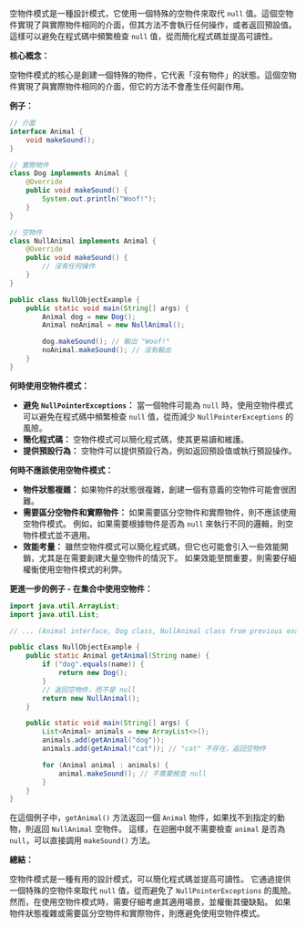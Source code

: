 
空物件模式是一種設計模式，它使用一個特殊的空物件來取代 `null` 值。這個空物件實現了與實際物件相同的介面，但其方法不會執行任何操作，或者返回預設值。這樣可以避免在程式碼中頻繁檢查 `null` 值，從而簡化程式碼並提高可讀性。

**核心概念：**

空物件模式的核心是創建一個特殊的物件，它代表「沒有物件」的狀態。這個空物件實現了與實際物件相同的介面，但它的方法不會產生任何副作用。

**例子：**

```java
// 介面
interface Animal {
    void makeSound();
}

// 實際物件
class Dog implements Animal {
    @Override
    public void makeSound() {
        System.out.println("Woof!");
    }
}

// 空物件
class NullAnimal implements Animal {
    @Override
    public void makeSound() {
        // 沒有任何操作
    }
}

public class NullObjectExample {
    public static void main(String[] args) {
        Animal dog = new Dog();
        Animal noAnimal = new NullAnimal();

        dog.makeSound(); // 輸出 "Woof!"
        noAnimal.makeSound(); // 沒有輸出
    }
}

```

**何時使用空物件模式：**

* **避免 `NullPointerExceptions`：**  當一個物件可能為 `null` 時，使用空物件模式可以避免在程式碼中頻繁檢查 `null` 值，從而減少 `NullPointerExceptions` 的風險。
* **簡化程式碼：**  空物件模式可以簡化程式碼，使其更易讀和維護。
* **提供預設行為：**  空物件可以提供預設行為，例如返回預設值或執行預設操作。


**何時不應該使用空物件模式：**

* **物件狀態複雜：** 如果物件的狀態很複雜，創建一個有意義的空物件可能會很困難。
* **需要區分空物件和實際物件：**  如果需要區分空物件和實際物件，則不應該使用空物件模式。  例如，如果需要根據物件是否為 `null` 來執行不同的邏輯，則空物件模式並不適用。
* **效能考量：**  雖然空物件模式可以簡化程式碼，但它也可能會引入一些效能開銷，尤其是在需要創建大量空物件的情況下。  如果效能至關重要，則需要仔細權衡使用空物件模式的利弊。



**更進一步的例子 -  在集合中使用空物件：**

```java
import java.util.ArrayList;
import java.util.List;

// ... (Animal interface, Dog class, NullAnimal class from previous example)

public class NullObjectExample {
    public static Animal getAnimal(String name) {
        if ("dog".equals(name)) {
            return new Dog();
        }
        // 返回空物件，而不是 null
        return new NullAnimal(); 
    }

    public static void main(String[] args) {
        List<Animal> animals = new ArrayList<>();
        animals.add(getAnimal("dog"));
        animals.add(getAnimal("cat")); // "cat" 不存在，返回空物件

        for (Animal animal : animals) {
            animal.makeSound(); // 不需要檢查 null
        }
    }
}
```

在這個例子中，`getAnimal()` 方法返回一個 `Animal` 物件，如果找不到指定的動物，則返回 `NullAnimal` 空物件。  這樣，在迴圈中就不需要檢查 `animal` 是否為 `null`，可以直接調用 `makeSound()` 方法。


**總結：**

空物件模式是一種有用的設計模式，可以簡化程式碼並提高可讀性。  它通過提供一個特殊的空物件來取代 `null` 值，從而避免了 `NullPointerExceptions` 的風險。  然而，在使用空物件模式時，需要仔細考慮其適用場景，並權衡其優缺點。  如果物件狀態複雜或需要區分空物件和實際物件，則應避免使用空物件模式。


